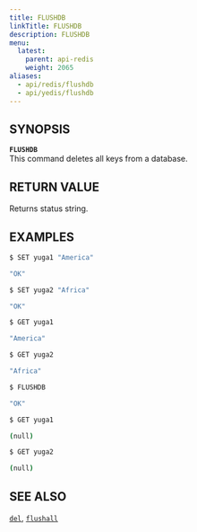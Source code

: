 ```yaml
---
title: FLUSHDB
linkTitle: FLUSHDB
description: FLUSHDB
menu:
  latest:
    parent: api-redis
    weight: 2065
aliases:
  - api/redis/flushdb
  - api/yedis/flushdb
---
```


## SYNOPSIS
<b>`FLUSHDB`</b><br>
This command deletes all keys from a database.

## RETURN VALUE
Returns status string.

## EXAMPLES
```{.sh .copy .separator-dollar}
$ SET yuga1 "America"
```
```sh
"OK"
```
```{.sh .copy .separator-dollar}
$ SET yuga2 "Africa"
```
```sh
"OK"
```
```{.sh .copy .separator-dollar}
$ GET yuga1
```
```sh
"America"
```
```{.sh .copy .separator-dollar}
$ GET yuga2
```
```sh
"Africa"
```
```{.sh .copy .separator-dollar}
$ FLUSHDB
```
```sh
"OK"
```
```{.sh .copy .separator-dollar}
$ GET yuga1
```
```sh
(null)
```
```{.sh .copy .separator-dollar}
$ GET yuga2
```
```sh
(null)
```

## SEE ALSO
[`del`](../del/), [`flushall`](../flushall/)
